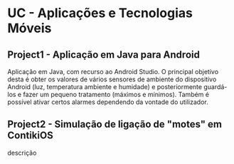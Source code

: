 # UC - Aplicações e Tecnologias Móveis

## Project1 - Aplicação em Java para Android
Aplicação em Java, com recurso ao Android Studio. O principal objetivo desta é obter os valores de vários sensores de ambiente do dispositivo Android (luz, temperatura ambiente e humidade) e posteriormente guardá-los e fazer um pequeno tratamento (máximos e mínimos). Também é possível ativar certos alarmes dependendo da vontade do utilizador.

## Project2 - Simulação de ligação de "motes" em ContikiOS
descrição
